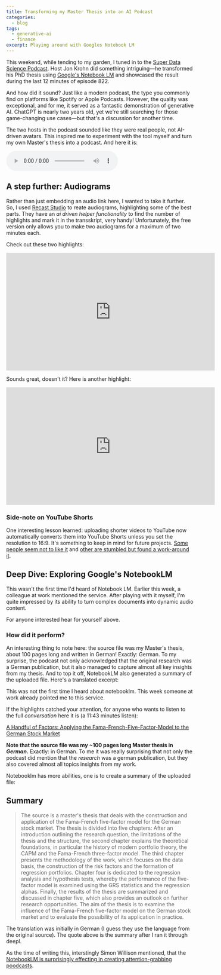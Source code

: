 ```yaml
---
title: Transforming my Master Thesis into an AI Podcast
categories:
  - blog
tags:
  - generative-ai
  - finance
excerpt: Playing around with Googles Notebook LM
---
```


This weekend, while tending to my garden, I tuned in to the [Super Data Science Podcast][super-data-science-podcast].
Host Jon Krohn did something intriguing—he transformed his PhD thesis using [Google's Notebook LM][notebook-lm] and showcased the result during the last 12 minutes of episode 822.

And how did it sound? Just like a modern podcast, the type you commonly find on platforms like Spotify or Apple Podcasts. However, the quality was exceptional, and for me, it served as a fantastic demonstration of generative AI.
ChatGPT is nearly two years old, yet we're still searching for those game-changing use cases—but that's a discussion for another time.

The two hosts in the podcast sounded like they were real people, not AI-driven avatars.
This inspired me to experiment with the tool myself and turn my own Master's thesis into a podcast. And here it is:

<audio controls> 
  <source src="https://drive.google.com/file/d/1buQDWQnzQWaiDpNIdIp38hB17sLaLLVD/view" type="audio/mpeg"> 
  Your browser does not support the audio element.
</audio>

## A step further: Audiograms

Rather than just embedding an audio link here, I wanted to take it further. So, I used [Recast Studio][recast-studio] to reate audiograms, highlighting some of the best parts. They have an _ai driven helper functionality_ to find the number of highlights and mark it in the transskript, very handy! Unfortunately, the free version only allows you to make two audiograms for a maximum of two minutes each.

Check out these two highlights:

<div style="text-align: center;">
<iframe width="560" height="315" src="https://www.youtube.com/embed/c9jxLrzZBnE?si=TlrqFrJBaxJG8NG0" title="YouTube video player" frameborder="0" allow="accelerometer; autoplay; clipboard-write; encrypted-media; gyroscope; picture-in-picture; web-share" referrerpolicy="strict-origin-when-cross-origin" allowfullscreen></iframe>
</div>

Sounds great, doesn't it? Here is another highlight:

<div style="text-align: center;">
<iframe width="560" height="315" src="https://www.youtube.com/embed/9Ju3IEVHqPM" title="A Handful of Factors: Size Premium Surprise in the German Stock Market" frameborder="0" allow="accelerometer; autoplay; clipboard-write; encrypted-media; gyroscope; picture-in-picture; web-share" referrerpolicy="strict-origin-when-cross-origin" allowfullscreen></iframe>
</div>

### Side-note on YouTube Shorts

One interesting lesson learned: uploading shorter videos to YouTube now automatically converts them into YouTube Shorts unless you set the resolution to 16:9. It's something to keep in mind for future projects. [Some people seem not to like it][yt-short-1] and [other are stumbled but found a work-around it][yt-short-2].

## Deep Dive: Exploring Google's NotebookLM

This wasn't the first time I'd heard of Notebook LM. Earlier this week, a colleague at work mentioned the service. After playing with it myself, I'm quite impressed by its ability to turn complex documents into dynamic audio content.

For anyone interested hear for yourself above.

### How did it perform?

An interesting thing to note here: the source file was my Master's thesis, about 100 pages long and written in German!
Exactly: German. To my surprise, the podcast not only acknowledged that the original research was a German publication, but it also managed to capture almost all key insights from my thesis. And to top it off, NotebookLM also generated a summary of the uploaded file. Here's a translated excerpt:

This was not the first time I heard about notebooklm. This week someone at work already pointed me to this service.

If the highlights catched your attention, for anyone who wants to listen to the full _conversation_ here it is (a 11:43 minutes listen):
 
[A Handful of Factors: Applying the Fama-French-Five-Factor-Model to the German Stock Market][handful-of-factors-podcast]

**Note that the source file was my ~100 pages long Master thesis in _German_.**
Exactly: in German. To me it was really surprising that not only the podcast did mention that the _research_ was a german publication, but they also covered almost all topics insights from my work.

Notebooklm has more abilities, one is to create a summary of the uploaded file:

## Summary
> The source is a master's thesis that deals with the construction and application of the Fama-French five-factor model for the German stock market. The thesis is divided into five chapters: After an introduction outlining the research question, the limitations of the thesis and the structure, the second chapter explains the theoretical foundations, in particular the history of modern portfolio theory, the CAPM and the Fama-French three-factor model. The third chapter presents the methodology of the work, which focuses on the data basis, the construction of the risk factors and the formation of regression portfolios. Chapter four is dedicated to the regression analysis and hypothesis tests, whereby the performance of the five-factor model is examined using the GRS statistics and the regression alphas. Finally, the results of the thesis are summarized and discussed in chapter five, which also provides an outlook on further research opportunities. The aim of the thesis is to examine the influence of the Fama-French five-factor model on the German stock market and to evaluate the possibility of its application in practice.

The translation was initially in German (I guess they use the language from the original source). The quote above is the summary after I ran it through deepl.

As the time of writing this, interstingly Simon Willison mentioned, that the [NotebookLM is surprisingly effecting in creating attention-grabbing poodcasts][simon-willison]. 


[super-data-science-podcast]: https://www.superdatascience.com/podcast/822
[notebook-lm]: https://notebooklm.google.com/
[handful-of-factors-podcast]: https://notebooklm.google.com/notebook/e5403eec-df52-4b92-bfe1-d3078e3eeee7/audio
[recast-studio]: https://app.recast.studio/create/
[yt-short-1]: https://www.quora.com/How-can-you-stop-YouTube-turning-your-videos-into-shorts
[yt-short-2]: https://www.reddit.com/r/youtube/comments/xtsl8e/why_wont_my_video_become_a_short_i_set_it_to_9_16/
[simon-willison]: https://simonwillison.net/2024/Sep/29/notebooklm-audio-overview/
